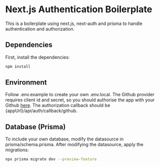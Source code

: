# Next.js Authentication Boilerplate

This is a boilerplate using next.js, next-auth and prisma to handle authentication and authorization.

## Dependencies

First, install the dependencies:

```bash
npm install
```

## Environment

Follow .env.example to create your own .env.local. The Github provider requires
client id and secret, so you should authorise the app with your Github [here](https://github.com/settings/applications/new). The authorization callback should be {appUrl}/api/auth/callback/github.

## Database (Prisma)

To include your own database, modify the datasource in prisma/schema.prisma. After modifying the datasource,
apply the migrations:

```bash
npx prisma migrate dev --preview-feature
```
